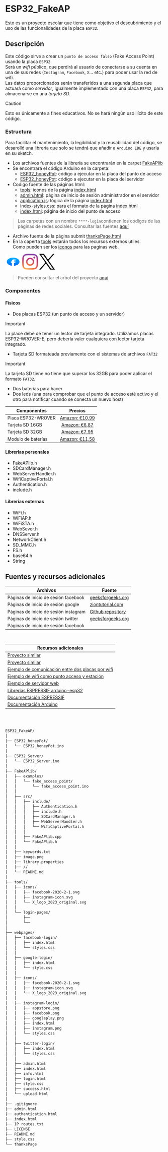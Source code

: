 # ESP32_FakeAP
Esto es un proyecto escolar que tiene como objetivo el descubrimiento y el uso de las funcionalidades de la placa `ESP32`.

## Descripción
Este código sirve a crear un `punto de acceso falso` (Fake Access Point) usando la placa `ESP32`.<br>
Será un _wifi_ público, que perdirá al usuario de conectarse a su cuenta en una de sus redes (`Instagram`, `Facebook`, `X`... etc.) para poder usar la red de wifi.<br>
Las datos proporcionados serán transferidos a una segunda placa que actuará como _servidor_, igualmente implementado con una placa `ESP32`, para almacenarse en una _tarjeta SD_.

> [!CAUTION]
> Esto es únicamente a fines educativos. No se hará ningún uso ilícito de este código.

### Estructura
Para facilitar el mantenimiento, la legibilidad y la reusabilidad del código, se desarolló una librería que solo se tendrá que añadir a `Arduino IDE` y usarla en su sketch.
* Los archivos fuentes de la librería se encontrarán en la carpet [FakeAPlib](/FakeAPlib)
* Se encontrará el código Arduino en la carpeta:
    - [ESP32_honeyPot](/ESP32_honeyPot): código a ejecutar en la placa del punto de acceso
    - [ESP32_honeyPot](/ESP32_Server): código a ejecutar en la placa del servidor
* Codigo fuente de las páginas html:
    - [tools](/webpages/tools): iconos de la página [index.html](/webpages/index.html) 
    - [admin.html](/webpages/admin.html): página de inicio de sesión administrador en el servidor
    - [application.js](/webpages/application.js): lógica de la página [index.html](/webpages/index.html)
    - [index-styles.css](/webpages/index-styles.css): para el formato de la página [index.html](/webpages/index.html) 
    - [index.html](/webpages/index.html): página de inicio del punto de acceso
> Las carpetas con un nombre `****-login`contienen los códigos de las páginas de redes sociales. Consultar las fuentes [aquí](#fuentes)
* Archivo fuente de la página submit [thanksPage.html](/thanksPage.html) 
* En la caperta [tools](/tools) estarán todos los recursos externos utiles. <br>
Como pueden ser los [iconos](/tools/icons) para las paginas web. <br>

<img height= 50 src="/tools/icons/facebook-2020-2-1.svg" width=50/> <img height= 50 src="/tools/icons/instagram-icon.svg" width=50/> <img height= 50 src="/tools/icons/X_logo_2023_original.svg" width=50/>

> Pueden consultar el arbol del proyecto [aquí](#project-tree)

### Componentes
#### Físicos
* Dos placas ESP32 (un punto de acceso y un servidor)
> [!IMPORTANT]
> La place debe de tener un lector de tarjeta integrado.
> Utilizamos placas ESP32-WROVER-E, pero debería valer cualquiera con lector tarjeta integrado. 
* Tarjeta SD formateada previamente con el sistemas de archivos `FAT32`
> [!IMPORTANT]
> La tarjeta SD tiene no tiene que superar los 32GB para poder aplicar el formato `FAT32`.
* Dos baterías para hacer
* Dos leds (una para comprobar que el punto de acceso esté activo y el otro para notificar cuando se conecta un nuevo host) <br>

| Componentes          | Precios         |
| -------------------- | :-------------: |
| Placa ESP32-WROVER   | [Amazon: €10,99](https://www.amazon.es/ARCELI-ESP32-WROVER-DEV-Desarrollo-ESP32-CAM-Compatible/dp/B0CP7S6D9Z?__mk_es_ES=%C3%85M%C3%85%C5%BD%C3%95%C3%91&crid=2T3OTKMOJFBGH&dib=eyJ2IjoiMSJ9.oRWGfjhE8Ofw1TnGAJnW7KzVwWdYb4uecyOO5FKL7nyF3lEILCrF47EWC9PTDhDoSbcjLXssbDTvscdEyZ7Ljehc_HmHg17WvhciYllYxTRUv68sqKtOhtdCUIp6GzLb7UdsbZyXkBLwa7zgS2qd2Z_0dSKMeOS3eCAafegKQN3SDqqHwhEBkeJmC_4HUaofycBE1PlPUlALAjl1STwu5XqGBEJITYqV5RmeSUEsKMVnT4TEvVuWXLll4m1PD-fiUxt0Atcvuzk5OOsODBkhbAuCpg9XwYeddOPABz1U8kHVqHW9TQ0AQ35ezS_BCBbxPJ3vK9aadhoWCpCHLpo9d8kSzw7UCec9i9TbjMe6KBdcpZrnE2dQYCzedtE3kTMV6yaQiJ5ZVbWo4RzNSNi-Q-_9CI6RTnI6MAjZLjY2DOd7pfCplzKul6efnbR1nVB-.-zY33IEcAB-iq0MPfCVemn78hCxBiS92eia6QIytXBA&dib_tag=se&keywords=esp32+wrover-e&nsdOptOutParam=true&qid=1736031600&sprefix=esp32+wrover-e%2Caps%2C214&sr=8-10)   |
| Tarjeta SD 16GB      | [Amazon: €6,87](https://www.amazon.es/Kodak-Premiun-SDHC-16GB-Class10/dp/B01FZPDRA4?crid=3GR8LY1LWAOZY&dib=eyJ2IjoiMSJ9.0kLS3uvwbDCbwpvUcLi5-GgV6qAhXJurERZ55fT5tsRVaWdKkBz8PBrufeMOG_n89iCzgs5lU-cKcK7LdGVTP7QoN8m0KRlSND5NtChLQVSwZMEre9nVGzciLRK9ZmK5cDZY6c2R1Mefm9PcYcA3No2ft_BvC9jvgm_R95HEGPTLf1Ga0f0w3Etd15N44nR_uzluLcg1sRY95fDxVL5vhl_X9gY5ngWXZ8cF_ZhIniMLmBDcYMQRUleSTJ0FIdlldERwNbAMdsGwvOjEbhxqNFN_KyGtno4zjC4wcS7to0bJZedjdspB2a2M1C19Bo9508gKbQGnQmKvnh_0EgNqLNY6FgImuvQOkseJd_f6mJoexv_oaCA0ms5GueJ4uwuxwafy-QntUpDJGLCKwSynYxZmMNmRbsBIN1MTPhur1b9_saTEsfqMM1YuM29q1QGA.i422wxWCoWfc2CY5KTSR-cOouiKQLb98eExASJJe81o&dib_tag=se&keywords=tarjeta+sd+16gb&nsdOptOutParam=true&qid=1736031694&sprefix=tarjeta+sd+16%2Caps%2C144&sr=8-5)    |
| Tarjeta SD 32GB      | [Amazon: €7,95](https://www.amazon.es/SANDISK-Ultra-MICROSDHC-Adapter-100MB/dp/B08HVWJM8C?dib=eyJ2IjoiMSJ9.R1o3XhQ4AKSpUNWJUASxGu26T3mnxr_wq-O8EaxKUiiaENOTRmQl9wKTn6Tx3Rf5d1TF3lsJ1qa8LcuKelgDXxepsy31Xj6Cw6HuO26xTU8rJx_sOviRCI-DqNyP7nhsB2__ULdgaewxx4U5eRj6rNtz5i1ad7WtTSS2hj0AVG0m7CFLojaRciwtYk3CLJ2OvSBhF8slD8HQvtu3ITXEtq77VC0LvK_dhdy0FxkFhwHoa55MjsvPSmpLNQ-bWpyp_lOyHe2Q0VXUAZdYWJ9bixzbmMdNnFrF5TDxuTfxZulGmFdnlQVRYhnvBJjO-8TGLVP2G048iv2aijloUGEEjtf2sYHV6_T8XlrDCcUkDhW2zuu7Vn6tOMzSBTWMF8u1-aTEYwe-uMoKqHe_JdlgtCcm2_Epe08UdblcHYFSxhnPktSxD6x_yg1G9mgjMopR.3Kp6jRwcV8Ptb21pfHsxvkV3GngDWPLAE10L3KQwY58&dib_tag=se&keywords=tarjeta+sd+32gb&nsdOptOutParam=true&qid=1736030740&sr=8-25)  |
| Modulo de baterías   | [Amazon: €11,58](https://www.amazon.es/VooGenzek-Battery-Compatible-Arduino-Raspberry/dp/B09Q4ZMNLW?__mk_es_ES=%C3%85M%C3%85%C5%BD%C3%95%C3%91&crid=2FDGYN87M4GGZ&dib=eyJ2IjoiMSJ9.ka-TTEClCum9szJA1PJem8tkRPWtcgveYaemjkar68liTEUzNvzZaaFJBoZTFxvZ5d4I4fxllJ3rtWvGeDmAfFgBQirLQ0nMNEIZXmiBJDws-p5qyu33DHHpUDqmz_jLF8NaXkZ3B7E876we5I6hHyQrWGCzOKdYqT2BRIKDnonxGU0cxJfakz90fTYv8_1-0gDGKakYdrD7I596c3DSTQzTmRnUdB5ZdRwUgCcTtB6mMUometjYPSPSBWDiLhfJkFHfBMIP0p5uHSnXGEmI9t4v6IDRYAs-m5HbzeeeFLQss6SJ83SJgGlK4byhhwUO8wmthUcM_f7op4XcFtpcQPdtqA6rC8CZz0hCcbZLlUNBBLBHsCI3lQ_kGFD_plqaUhnQ6-B8cwvpl6_oG2O7bMozUT72_jqIWX_K-RxI5K_l6FOk-MowYW2pmPXCGyJg.6FIKkso1M9yuqA4GvettGPhUSGPNKXjjN-6bG243_Zg&dib_tag=se&keywords=battery%2Bshield%2Besp32%2Bwrover&nsdOptOutParam=true&qid=1736030985&sprefix=battery%2Bshield%2Besp32%2Bwrover%2Caps%2C106&sr=8-2&th=1)   |

#### Librerias personales
* FakeAPlib.h
* SDCardManager.h
* WebServerHandler.h
* WifiCaptivePortal.h
* Authentication.h
* include.h

#### Librerias externas
* WiFi.h
* WiFiAP.h
* WiFiSTA.h
* WebSever.h
* DNSServer.h
* NetworkClient.h
* SD_MMC.h
* FS.h
* base64.h
* String

## Fuentes y recursos adicionales

| Archivos                              | Fuente          |
| ------------------------------------- | --------------- |
| Páginas de inicio de sesión facebook  | [geeksforgeeks.org](https://www.geeksforgeeks.org/how-to-create-facebook-login-page-in-html-css/) |
| Páginas de inicio de sesión google    | [ziontutorial.com](https://ziontutorial.com/how-to-make-google-login-form-design-using-html-css/) |
| Páginas de inicio de sesión instagram | [Github repository](https://github.com/codingmarket07/Instagram-Login-Page) |
| Páginas de inicio de sesión twitter   | [geeksforgeeks.org](https://www.geeksforgeeks.org/how-to-create-twitter-login-page-using-html-css-javascript/) |
| Páginas de inicio de sesión facebook  |                 |

<br>

| Recursos adicionales                                  |
| ----------------------------------------------------- |
| [Proyecto similar](https://github.com/bdash9/ESP32-FileServer-HTTP-HTTPS) |
| [Proyecto similar](https://github.com/TheKevinWang/ESP32FakeAP) |
| [Ejemplo de comunicación entre dos placas por wifi](https://esp32io.com/tutorials/communication-between-two-esp32) |
| [Ejemplo de wifi como punto acceso y estación](https://randomnerdtutorials.com/esp32-useful-wi-fi-functions-arduino/) |
| [Ejemplo de servidor web](https://github.com/ESP32-Work/ESP32_Webserver/tree/main/ESP32_WebServer) |
| [Librerías ESPRESSIF arduino-esp32](https://github.com/espressif/arduino-esp32/tree/master/libraries) |
| [Documentación ESPRESSIF](https://docs.espressif.com/projects/arduino-esp32/en/latest/api/wifi.html) |
| [Documentación Arduino](https://docs.arduino.cc/language-reference/#functions) |

<br><br>

<a name="project-tree"></a> 
````
ESP32_FakeAP/
│
├── ESP32_honeyPot/
│   └── ESP32_honeyPot.ino
│
├── ESP32_Server/
│   └── ESP32_Server.ino
│
├── FakeAPlib/
│   ├── examples/
│   │   └── fake_access_point/
│   │       └── fake_access_point.ino
│   │
│   ├── src/
│   │   ├── include/
│   │   │   ├── Authentication.h
│   │   │   ├── include.h
│   │   │   ├── SDCardManager.h
│   │   │   ├── WebServerHandler.h
│   │   │   └── WifiCaptivePortal.h
│   │   │
│   │   ├── FakeAPlib.cpp
│   │   └── FakeAPlib.h
│   │
│   ├── keywords.txt
│   ├── image.png
│   ├── library.properties
│   ├── //
│   └── README.md
│
├── tools/
│   ├── icons/
│   │   ├── facebook-2020-2-1.svg
│   │   ├── instagram-icon.svg
│   │   └── X_logo_2023_original.svg
│   │
│   └── login-pages/
│       ├──
│       └── 
│ 
├── webpages/
│   ├── facebook-login/
│   │   ├── index.html
│   │   └── styles.css
│   │
│   ├── google-login/
│   │   ├── index.html
│   │   └── style.css
│   │
│   ├── icons/
│   │   ├── facebook-2020-2-1.svg
│   │   ├── instagram-icon.svg
│   │   └── X_logo_2023_original.svg
│   │
│   ├── instagram-login/
│   │   ├── appstore.png
│   │   ├── facebook.png
│   │   ├── googleplay.png
│   │   ├── index.html
│   │   ├── instagram.png
│   │   └── styles.css
│   │
│   ├── twitter-login/
│   │   ├── index.html
│   │   └── styles.css
│   │
│   ├── admin.html
│   ├── index.html
│   ├── info.html
│   ├── login.html
│   ├── style.css
│   ├── success.html
│   └── upload.html
│
├── .gitignore
├── admin.html
├── authentication.html
├── index.html
├── IP routes.txt
├── LICENSE
├── README.md
├── style.css
└── thanksPage
````
